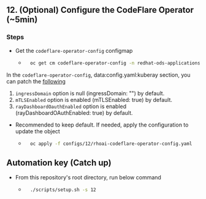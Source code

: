 ## 12. (Optional) Configure the CodeFlare Operator (~5min)

### Steps

- Get the `codeflare-operator-config` configmap

  - ```sh
      oc get cm codeflare-operator-config -n redhat-ods-applications -o yaml
    ```

In the `codeflare-operator-config`, data:config.yaml:kuberay section, you can patch the [following](https://access.redhat.com/documentation/en-us/red_hat_openshift_ai_self-managed/2.10/html/working_with_distributed_workloads/Configure-distributed-workloads_distributed-workloads#Configure-the-codeflare-operator_distributed-workloads)

1. `ingressDomain` option is null (ingressDomain: "") by default.
1. `mTLSEnabled` option is enabled (mTLSEnabled: true) by default.
1. `rayDashboardOauthEnabled` option is enabled (rayDashboardOAuthEnabled: true) by default.

- Recommended to keep default. If needed, apply the configuration to update the object

  - ```sh
      oc apply -f configs/12/rhoai-codeflare-operator-config.yaml
    ```

## Automation key (Catch up)

- From this repository's root directory, run below command
  - ```sh
      ./scripts/setup.sh -s 12
    ```
